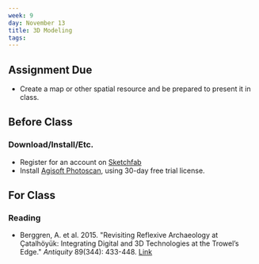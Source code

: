 ```yaml
---
week: 9
day: November 13
title: 3D Modeling
tags: 
---
```


## Assignment Due
- Create a map or other spatial resource and be prepared to present it in class.

## Before Class

### Download/Install/Etc.
- Register for an account on [Sketchfab](http://sketchfab.com/)
- Install [Agisoft Photoscan](http://www.agisoft.com/), using 30-day free trial license.

## For Class

### Reading
- Berggren, A. et al. 2015. "Revisiting Reflexive Archaeology at Çatalhöyük: Integrating Digital and 3D Technologies at the Trowel’s Edge." *Antiquity* 89(344): 433-448. [Link](http://dx.doi.org/10.15184/aqy.2014.43)
